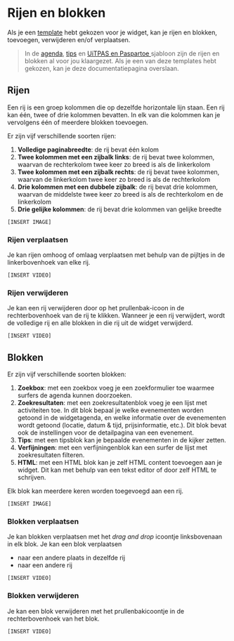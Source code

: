 # Rijen en blokken

Als je een [template](./templates.md) hebt gekozen voor je widget, kan je rijen en blokken, toevoegen, verwijderen en/of verplaatsen. 

<!-- theme: success -->
> In de [agenda](./aan-de-slag.md#agenda), [tips](./aan-de-slag.md#tips) en [UiTPAS en Paspartoe ](./aan-de-slag.md#uitpas) sjabloon zijn de rijen en blokken al voor jou klaargezet. Als je een van deze templates hebt gekozen, kan je deze documentatiepagina overslaan.

## Rijen

Een rij is een groep kolommen die op dezelfde horizontale lijn staan. Een rij kan één, twee of drie kolommen bevatten. In elk van die kolommen kan je vervolgens één of meerdere blokken toevoegen. 

Er zijn vijf verschillende soorten rijen:
1. **Volledige paginabreedte**: de rij bevat één kolom
2. **Twee kolommen met een zijbalk links**: de rij bevat twee kolommen, waarvan de rechterkolom twee keer zo breed is als de linkerkolom
3. **Twee kolommen met een zijbalk rechts**: de rij bevat twee kolommen, waarvan de linkerkolom twee keer zo breed is als de rechterkolom
4. **Drie kolommen met een dubbele zijbalk**: de rij bevat drie kolommen, waarvan de middelste twee keer zo breed is als de rechterkolom en de linkerkolom
5. **Drie gelijke kolommen**: de rij bevat drie kolommen van gelijke breedte

`[INSERT IMAGE]`

### Rijen verplaatsen

Je kan rijen omhoog of omlaag verplaatsen met behulp van de pijltjes in de linkerbovenhoek van elke rij.

`[INSERT VIDEO]`

### Rijen verwijderen

Je kan een rij verwijderen door op het prullenbak-icoon in de rechterbovenhoek van de rij te klikken. Wanneer je een rij verwijdert, wordt de volledige rij en alle blokken in die rij uit de widget verwijderd. 

`[INSERT VIDEO]`

## Blokken

Er zijn vijf verschillende soorten blokken:
1. **Zoekbox**: met een zoekbox voeg je een zoekformulier toe waarmee surfers de agenda kunnen doorzoeken. 
2. **Zoekresultaten**: met een zoekresultatenblok voeg je een lijst met activiteiten toe. In dit blok bepaal je welke evenementen worden getoond in de widgetagenda, en welke informatie over de evenementen wordt getoond (locatie, datum & tijd, prijsinformatie, etc.). Dit blok bevat ook de instellingen voor de detailpagina van een evenement.
3. **Tips**: met een tipsblok kan je bepaalde evenementen in de kijker zetten. 
4. **Verfijningen**: met een verfijningenblok kan een surfer de lijst met zoekresultaten filteren.
5. **HTML**: met een HTML blok kan je zelf HTML content toevoegen aan je widget. Dit kan met behulp van een tekst editor of door zelf HTML te schrijven.

Elk blok kan meerdere keren worden toegevoegd aan een rij.

`[INSERT IMAGE]`

### Blokken verplaatsen

Je kan blokken verplaatsen met het *drag and drop* icoontje linksbovenaan in elk blok. Je kan een blok verplaatsen 
* naar een andere plaats in dezelfde rij
* naar een andere rij

`[INSERT VIDEO]`

### Blokken verwijderen

Je kan een blok verwijderen met het prullenbakicoontje in de rechterbovenhoek van het blok. 

`[INSERT VIDEO]`
